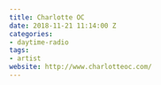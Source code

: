 ```yaml
---
title: Charlotte OC
date: 2018-11-21 11:14:00 Z
categories:
- daytime-radio
tags:
- artist
website: http://www.charlotteoc.com/
---
```


